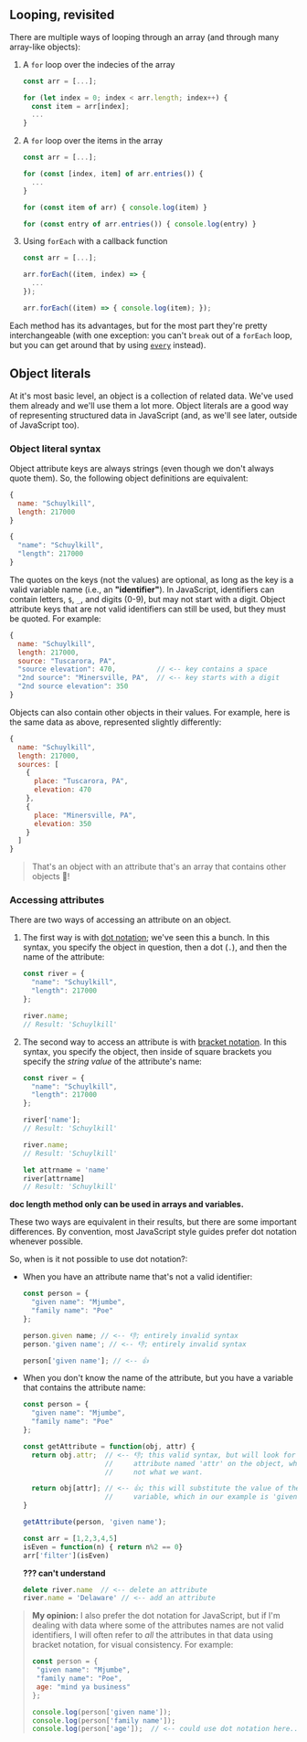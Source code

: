 ## Looping, revisited

There are multiple ways of looping through an array (and through many array-like objects):

1.  A `for` loop over the indecies of the array
    ```js
    const arr = [...];

    for (let index = 0; index < arr.length; index++) {
      const item = arr[index];
      ...
    }
    ```

2. A `for` loop over the items in the array
    ```js
    const arr = [...];

    for (const [index, item] of arr.entries()) {
      ...
    }
    
    for (const item of arr) { console.log(item) }
    
    for (const entry of arr.entries()) { console.log(entry) }
    
    ```

3.  Using `forEach` with a callback function
    ```js
    const arr = [...];

    arr.forEach((item, index) => {
      ...
    });
    
    arr.forEach((item) => { console.log(item); });
    
    ```

Each method has its advantages, but for the most part they're pretty interchangeable (with one exception: you can't `break` out of a `forEach` loop, but you can get around that by using [`every`](https://developer.mozilla.org/en-US/docs/Web/JavaScript/Reference/Global_Objects/Array/every) instead).

## Object literals

At it's most basic level, an object is a collection of related data. We've used them already and we'll use them a lot more. Object literals are a good way of representing structured data in JavaScript (and, as we'll see later, outside of JavaScript too).

### Object literal syntax

Object attribute keys are always strings (even though we don't always quote them). So, the following object definitions are equivalent:

```js
{
  name: "Schuylkill",
  length: 217000
}
```

```js
{
  "name": "Schuylkill",
  "length": 217000
}
```

The quotes on the keys (not the values) are optional, as long as the key is a valid variable name (i.e., an **"identifier"**). In JavaScript, identifiers can contain letters, `$`, `_`, and digits (0-9), but may not start with a digit. Object attribute keys that are not valid identifiers can still be used, but they must be quoted. For example:

```js
{
  name: "Schuylkill",
  length: 217000,
  source: "Tuscarora, PA",
  "source elevation": 470,          // <-- key contains a space
  "2nd source": "Minersville, PA",  // <-- key starts with a digit
  "2nd source elevation": 350
}
```

Objects can also contain other objects in their values. For example, here is the same data as above, represented slightly differently:

```js
{
  name: "Schuylkill",
  length: 217000,
  sources: [
    {
      place: "Tuscarora, PA",
      elevation: 470
    },
    {
      place: "Minersville, PA",
      elevation: 350
    }
  ]
}
```

> That's an object with an attribute that's an array that contains other objects 🐢!

### Accessing attributes

There are two ways of accessing an attribute on an object.

1.  The first way is with [dot notation](https://developer.mozilla.org/en-US/docs/Learn/JavaScript/Objects/Basics#dot_notation); we've seen this a bunch. In this syntax, you specify the object in question, then a dot (`.`), and then the name of the attribute:

    ```js
    const river = {
      "name": "Schuylkill",
      "length": 217000
    };

    river.name;
    // Result: 'Schuylkill'
    ```

2.  The second way to access an attribute is with [bracket notation](https://developer.mozilla.org/en-US/docs/Learn/JavaScript/Objects/Basics#bracket_notation). In this syntax, you specify the object, then inside of square brackets you specify the _string value_ of the attribute's name:

    ```js
    const river = {
      "name": "Schuylkill",
      "length": 217000
    };

    river['name'];
    // Result: 'Schuylkill'
    
    river.name;
    // Result: 'Schuylkill'
    
    let attrname = 'name'
    river[attrname]
    // Result: 'Schuylkill'
    
    ```
 **doc length method only can be used in arrays and variables.**

These two ways are equivalent in their results, but there are some important differences. By convention, most JavaScript style guides prefer dot notation whenever possible.

So, when is it not possible to use dot notation?:

* When you have an attribute name that's not a valid identifier:
  ```js
  const person = {
    "given name": "Mjumbe",
    "family name": "Poe"
  };

  person.given name; // <-- 👎; entirely invalid syntax
  person.'given name'; // <-- 👎; entirely invalid syntax

  person['given name']; // <-- 👍
  ```
* When you don't know the name of the attribute, but you have a variable that contains the attribute name:
  ```js
  const person = {
    "given name": "Mjumbe",
    "family name": "Poe"
  };

  const getAttribute = function(obj, attr) {
    return obj.attr;  // <-- 👎; this valid syntax, but will look for an
                      //     attribute named 'attr' on the object, which is
                      //     not what we want.

    return obj[attr]; // <-- 👍; this will substitute the value of the attr
                      //     variable, which in our example is 'given name'.
  }

  getAttribute(person, 'given name');
  ```
  
  ```js
  const arr = [1,2,3,4,5]
  isEven = function(n) { return n%2 == 0}
  arr['filter'](isEven)
  ```
  **??? can't understand**
  
  ```js
  delete river.name  // <-- delete an attribute
  river.name = 'Delaware' // <-- add an attribute 
  ```

> **My opinion:** I also prefer the dot notation for JavaScript, but if I'm dealing with data where some of the attributes names are not valid identifiers, I will often refer to _all_ the attributes in that data using bracket notation, for visual consistency. For example:
>
> ```js
> const person = {
>  "given name": "Mjumbe",
>  "family name": "Poe",
>  age: "mind ya business"
> };
>
> console.log(person['given name']);
> console.log(person['family name']);
> console.log(person['age']);  // <-- could use dot notation here...
> ```
